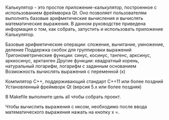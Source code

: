 Калькулятор - это простое приложение-калькулятор, построенное с использованием фреймворка Qt.
Оно позволяет пользователям выполнять базовые арифметические вычисления и вычислять математические выражения. В данном руководстве приведена информация о том, как собрать,
запустить и использовать приложение Калькулятор.

Базовые арифметические операции: сложение, вычитание, умножение, деление
Поддержка скобок для группировки выражений
Тригонометрические функции: синус, косинус, тангенс, арксинус, арккосинус, арктанген
Другие функции: квадратный корень, натуральный логарифм, логарифм с заданным основанием
Возможность вычислять выражения с переменной (x)

Компилятор C++, поддерживающий стандарт C++11 или более поздний
Установленный фреймворк Qt (версия 5.x или более поздняя)

В Makefile выполните цель all чтобы собрать проект.

Чтобы вычислить выражения с иксом, необходимо после ввода математического выражения нажать на кнопку x =.